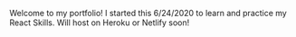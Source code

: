Welcome to my portfolio! I started this 6/24/2020 to learn and practice my React Skills. Will host on Heroku or Netlify soon!
